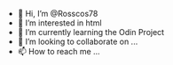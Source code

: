 - 👋 Hi, I’m @Rosscos78
- 👀 I’m interested in html
- 🌱 I’m currently learning the Odin Project
- 💞️ I’m looking to collaborate on ...
- 📫 How to reach me ...

<!---
Rosscos78/Rosscos78 is a ✨ special ✨ repository because its `README.md` (this file) appears on your GitHub profile.
You can click the Preview link to take a look at your changes.
--->
